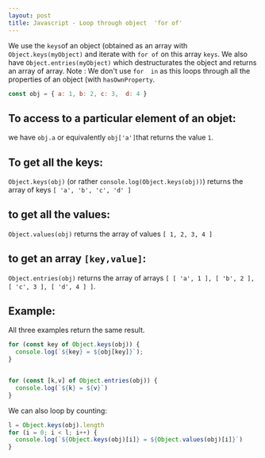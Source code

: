 ```yaml
---
layout: post
title: Javascript - Loop through object  'for of'
---
```


We use the `keys`of an object (obtained as an array with `Object.keys(myObject)` and iterate with `for of` on this array `keys`. We also have `Object.entries(myObject)`  which destructurates the object and returns an array of array.
Note : We don't use `for  in` as this loops through all the properties  of an object (with `hasOwnProperty`.


```javascript
const obj = { a: 1, b: 2, c: 3,  d: 4 }
```
## To access to a particular element of an objet:
we have `obj.a` or equivalently `obj['a']`that returns the value `1`.

## To get all the keys:
`Object.keys(obj)` (or rather `console.log(Object.keys(obj))`) returns the array of keys `[ 'a', 'b', 'c', 'd' ]`

## to get all the values:
`Object.values(obj)` returns the array of values `[ 1, 2, 3, 4 ]`

## to get an array `[key,value]`:
`Object.entries(obj)` returns the array of arrays `[ [ 'a', 1 ], [ 'b', 2 ], [ 'c', 3 ], [ 'd', 4 ] ]`.

## Example:
All three examples return the same result.
```javascript
for (const key of Object.keys(obj)) {
  console.log(`${key} = ${obj[key]}`);
}


for (const [k,v] of Object.entries(obj)) {
  console.log(`${k} = ${v}`)
}
```
We can also loop  by counting:
```javascript
l = Object.keys(obj).length
for (i = 0; i < l; i++) {
  console.log(`${Object.keys(obj)[i]} = ${Object.values(obj)[i]}`)
}
```
